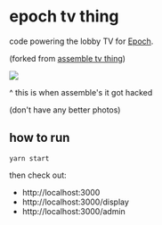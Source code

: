# epoch tv thing

code powering the lobby TV for [Epoch](https://epoch.hackclub.com).

(forked from [assemble tv thing](https://github.com/hackclub/assemble-tv-thing))

![](https://cloud-jmau183zw-hack-club-bot.vercel.app/0img_20220805_193418891.jpg)

^ this is when assemble's it got hacked

(don't have any better photos)

## how to run

```
yarn start
```

then check out:

- http://localhost:3000
- http://localhost:3000/display
- http://localhost:3000/admin
